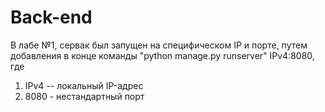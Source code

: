 # Back-end

В лабе №1, сервак был запущен на специфическом IP и порте, путем добавления в конце команды "python manage.py runserver" IPv4:8080, где 
1) IPv4 -- локальный IP-адрес
2) 8080 - нестандартный порт
